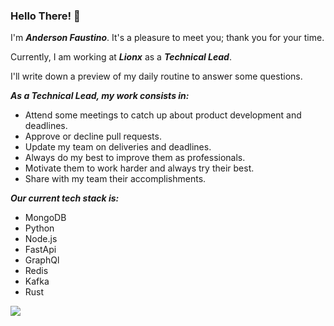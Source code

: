 ### Hello There! 👋


I'm ***Anderson Faustino***. It's a pleasure to meet you; thank you for your time.

Currently, I am working at ***Lionx*** as a ***Technical Lead***.

I'll write down a preview of my daily routine to answer some questions.

***As a Technical Lead, my work consists in:***
- Attend some meetings to catch up about product development and deadlines.
- Approve or decline pull requests.
- Update my team on deliveries and deadlines.
- Always do my best to improve them as professionals.
- Motivate them to work harder and always try their best.
- Share with my team their accomplishments.
	
***Our current tech stack is:***
- MongoDB
- Python
- Node.js
- FastApi
- GraphQl
- Redis
- Kafka
- Rust
  
<!-- <a href="https://github.com/anuraghazra/github-readme-stats">
  <img align="center" src="https://github-readme-stats.vercel.app/api?username=andersonflima" />
</a> -->
<a href="https://github.com/anuraghazra/convoychat">
  <img align="center" src="https://github-readme-stats.vercel.app/api/top-langs/?username=andersonflima&layout=compact" />
</a>
